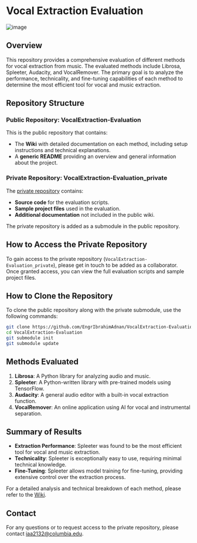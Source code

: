 # Vocal Extraction Evaluation
![image](https://github.com/EngrIbrahimAdnan/VocalExtraction-Evaluation/assets/123921774/5f22713f-bd62-4b46-aa81-ed49426001f9)
## Overview

This repository provides a comprehensive evaluation of different methods for vocal extraction from music. The evaluated methods include Librosa, Spleeter, Audacity, and VocalRemover. The primary goal is to analyze the performance, technicality, and fine-tuning capabilities of each method to determine the most efficient tool for vocal and music extraction.

## Repository Structure

### Public Repository: VocalExtraction-Evaluation

This is the public repository that contains:

- The **Wiki** with detailed documentation on each method, including setup instructions and technical explanations.
- A **generic README** providing an overview and general information about the project.

### Private Repository: VocalExtraction-Evaluation_private

The [private repository](https://github.com/EngrIbrahimAdnan/VocalExtraction-Evaluation_private) contains:

- **Source code** for the evaluation scripts.
- **Sample project files** used in the evaluation.
- **Additional documentation** not included in the public wiki.

The private repository is added as a submodule in the public repository.

## How to Access the Private Repository

To gain access to the private repository (`VocalExtraction-Evaluation_private`), please get in touch to be added as a collaborator. Once granted access, you can view the full evaluation scripts and sample project files.

## How to Clone the Repository

To clone the public repository along with the private submodule, use the following commands:

```bash
git clone https://github.com/EngrIbrahimAdnan/VocalExtraction-Evaluation.git
cd VocalExtraction-Evaluation
git submodule init
git submodule update
```

## Methods Evaluated

1. **Librosa**: A Python library for analyzing audio and music.
2. **Spleeter**: A Python-written library with pre-trained models using TensorFlow.
3. **Audacity**: A general audio editor with a built-in vocal extraction function.
4. **VocalRemover**: An online application using AI for vocal and instrumental separation.

## Summary of Results

- **Extraction Performance**: Spleeter was found to be the most efficient tool for vocal and music extraction.
- **Technicality**: Spleeter is exceptionally easy to use, requiring minimal technical knowledge.
- **Fine-Tuning**: Spleeter allows model training for fine-tuning, providing extensive control over the extraction process.

For a detailed analysis and technical breakdown of each method, please refer to the [Wiki](https://github.com/EngrIbrahimAdnan/VocalExtraction-Evaluation/wiki).

## Contact

For any questions or to request access to the private repository, please contact iaa2132@columbia.edu.
